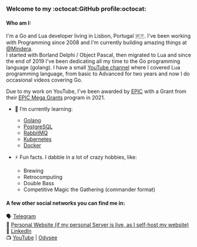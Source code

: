 ### Welcome to my :octocat:GitHub profile:octocat:   

#### Who am I:   
I'm a Go and Lua developer living in Lisbon, Portugal :portugal:. I've been working with Programming since 2008 and I'm currently building amazing things at [@Mindera](https://github.com/Mindera).   
I started with Borland Delphi / Object Pascal, then migrated to Lua and since the end of 2019 I've been dedicating all my time to the Go programming language (golang). I have a small [YouTube channel](https://www.youtube.com/gliderspace) where I covered Lua programming language, from basic to Advanced for two years and now I do occasional videos covering Go.

Due to my work on YouTube, I've been awarded by [EPIC](https://www.epicgames.com/) with a Grant from their [EPIC Mega Grants](https://www.unrealengine.com/en-US/megagrants) program in 2021.


- 🌱 I’m currently learning:
  - [Golang](https://golang.org)
  - [PostgreSQL](https://www.postgresql.org/)
  - [RabbitMQ](https://www.rabbitmq.com/)
  - [Kubernetes](https://kubernetes.io/pt/)
  - [Docker](https://www.docker.com/)

- ⚡ Fun facts. I dabble in a lot of crazy hobbies, like:
  - Brewing
  - Retrocomputing
  - Double Bass
  - Competitive Magic the Gathering (commander format)

#### A few other social networks you can find me in:   
:speaking_head: [Telegram](https://t.me/gustavohmsilva)   
:pencil: [Personal Website (if my personal Server is live, as I self-host my website)](https://gustavohmsilva.xyz/)   
:briefcase: [LinkedIn](https://www.linkedin.com/in/gustavohmsilva/)   
:tv: [YouTube](https://www.youtube.com/gliderspace) | [Odysee](https://odysee.com/@gliderspace:d)

